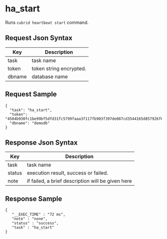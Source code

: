 # ha_start

Runs `cubrid heartbeat start` command.

## Request Json Syntax

| **Key** | **Description** |
| --- | --- |
| task | task name |
| token | token string encrypted. |
| dbname | database name |

## Request Sample

```
{
  "task": "ha_start",
  "token": "4504b930fc1be99bf5dfd31fc5799faaa3f117fb903f397de087cd3544165d857926f07dd201b6aa",
  "dbname": "demodb"
}
```

## Response Json Syntax

| **Key** | **Description** |
| --- | --- |
| task | task name |
| status | execution result, success or failed. |
| note | if failed, a brief description will be given here |

## Response Sample

```
{
   "__EXEC_TIME" : "72 ms",
   "note" : "none",
   "status" : "success",
   "task" : "ha_start"
}
```
